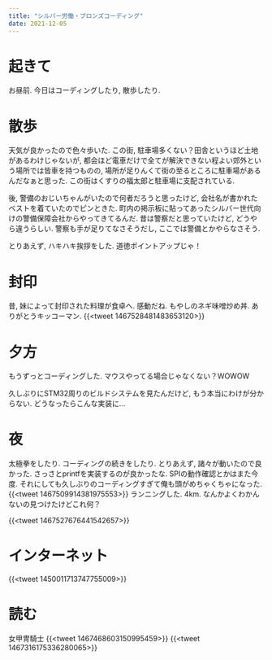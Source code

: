 ```yaml
---
title: "シルバー労働・ブロンズコーディング"
date: 2021-12-05
---
```


# 起きて
お昼前. 今日はコーディングしたり, 散歩したり. 

# 散歩
天気が良かったので色々歩いた. この街, 駐車場多くない？田舎というほど土地があるわけじゃないが, 都会ほど電車だけで全てが解決できない程よい郊外という場所では皆車を持つものの, 場所が足りんくて街の至るところに駐車場があるんだなぁと思った. この街はくすりの福太郎と駐車場に支配されている.

後, 警備のおじいちゃんがいたので何者だろうと思ったけど, 会社名が書かれたベストを着ていたのでピンときた. 町内の掲示板に貼ってあったシルバー世代向けの警備保障会社からやってきてるんだ. 昔は警察だと思っていたけど, どうやら違うらしい. 警察も手が足りてなさそうだし, ここでは警備とかやらなさそう.

とりあえず, ハキハキ挨拶をした. 道徳ポイントアップじゃ！
# 封印
昔, 妹によって封印された料理が食卓へ. 感動だね. もやしのネギ味噌炒め丼. ありがとうキッコーマン.
{{<tweet 1467528481483653120>}}

# 夕方
もうずっとコーディングした. マウスやってる場合じゃなくない？WOWOW

久しぶりにSTM32周りのビルドシステムを見たんだけど, もう本当にわけが分からない. どうなったらこんな実装に...
# 夜
太極拳をしたり. コーディングの続きをしたり. とりあえず, 諸々が動いたので良かった. さっさとprintfを実装するのが良かったな. SPIの動作確認とかはまた今度. それにしても久しぶりのコーディングすぎて俺も頭がめちゃくちゃになった.
{{<tweet 1467509914381975553>}}
ランニングした. 4km. なんかよくわかんないの見つけたけどこれ何？

{{<tweet 1467527676441542657>}}


# インターネット
{{<tweet 1450011713747755009>}}
# 読む
女甲冑騎士
{{<tweet 1467468603150995459>}}
{{<tweet 1467316175336280065>}}